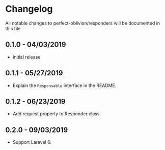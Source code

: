 # Changelog

All notable changes to perfect-oblivion/responders will be documented in this file

## 0.1.0 - 04/03/2019

-   initial release

## 0.1.1 - 05/27/2019

-   Explain the ```Responsable``` interface in the README.

## 0.1.2 - 06/23/2019

-   Add request property to Responder class.

## 0.2.0 - 09/03/2019

-   Support Laravel 6.
